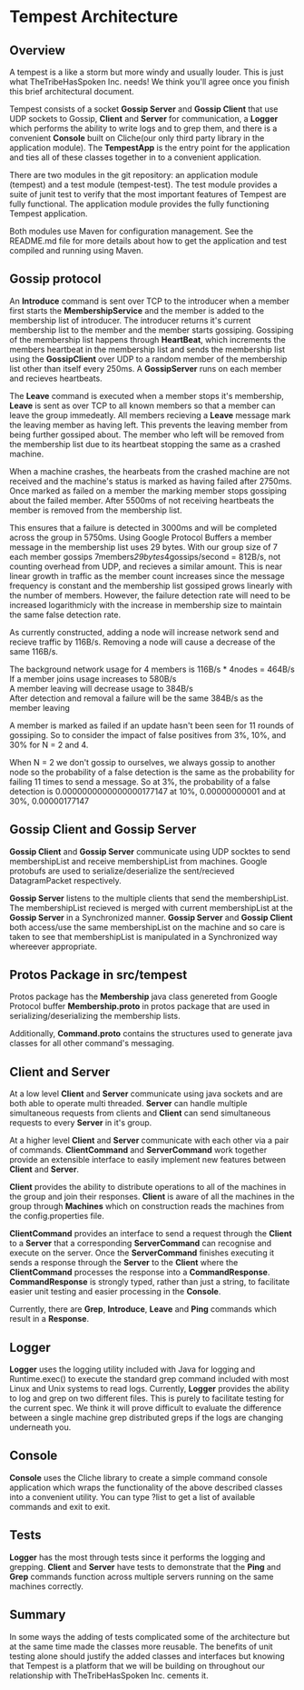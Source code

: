 Tempest Architecture
====================

Overview
--------

A tempest is a like a storm but more windy and usually louder.  This is just what TheTribeHasSpoken Inc. needs!
We think you'll agree once you finish this brief architectural document.

Tempest consists of a socket **Gossip Server** and **Gossip Client** that use UDP sockets to Gossip, **Client** 
and **Server** for communication, a **Logger** which performs the ability to
write logs and to grep them, and there is a convenient **Console** built on Cliche(our only third party library
in the application module). The **TempestApp** is the entry point for the application and ties all of these classes
together in to a convenient application.

There are two modules in the git repository: an application module (tempest) and a test module (tempest-test).
The test module provides a suite of junit test to verify that the most important features of Tempest are
fully functional. The application module provides the fully functioning Tempest application.

Both modules use Maven for configuration management.  See the README.md file for more details about how to
get the application and test compiled and running using Maven.


Gossip protocol
---------------
An **Introduce** command is sent over TCP to the introducer when a member first starts the **MembershipService** and the member is added to the 
membership list of introducer. The introducer returns it's current membership list to the member and the member starts gossiping.
Gossiping of the membership list happens through **HeartBeat**, which increments the members heartbeat in the membership list and sends
the membership list using the **GossipClient** over UDP to a random member of the membership list other than itself every 250ms. 
A **GossipServer** runs on each member and recieves heartbeats. 

The **Leave** command is executed when a member stops it's membership, **Leave** is sent as over TCP to 
all known members so that a member can leave the group immedeatly. All members recieving a **Leave** message 
mark the leaving member as having left.  This prevents the leaving member from being further gossiped about.
The member who left will be removed from the membership list due to its heartbeat stopping the same as a crashed machine.

When a machine crashes, the hearbeats from the crashed machine are not received and the machine's 
status is marked as having failed after 2750ms. Once marked as failed on a member the marking member stops gossiping 
about the failed member. After 5500ms of not receiving heartbeats the member is removed from the membership list.

This ensures that a failure is detected in 3000ms and will be completed across the group in 5750ms. Using Google
Protocol Buffers a member message in the membership list uses 29 bytes. With our group size of 7 each member gossips
7members*29bytes*4gossips/second = 812B/s, not counting overhead from UDP, and recieves a similar amount. This is 
near linear growth in traffic as the member count increases since the message frequency is 
constant and the membership list gossiped grows linearly with the number of members. However, the failure detection
rate will need to be increased logarithmicly with the increase in membership size to maintain the same
false detection rate.

As currently constructed, adding a node will increase network send and recieve traffic by 116B/s. Removing a node will 
cause a decrease of the same 116B/s.

The background network usage for 4 members is 116B/s * 4nodes = 464B/s  
If a member joins usage increases to 580B/s  
A member leaving will decrease usage to 384B/s  
After detection and removal a failure will be the same 384B/s as the member leaving  

A member is marked as failed if an update hasn't been seen for 11 rounds of gossiping.
So to consider the impact of false positives from 3%, 10%, and 30% for N = 2 and 4.

When N = 2 we don't gossip to ourselves, we always gossip to another node so the probability of 
a false detection is the same as the probability for failing 11 times to send a message. 
So at 3%, the probability of a false detection is 0.0000000000000000177147
  at 10%, 0.00000000001
  and at 30%, 0.00000177147

Gossip Client and Gossip Server
-------------------------------
**Gossip Client** and **Gossip Server** communicate using UDP socktes to send membershipList and receive membershipList from machines.
Google protobufs are used to serialize/deserialize the sent/recieved DatagramPacket respectively.

**Gossip Server** listens to the multiple clients that send the membershipList. The membershipList recieved is merged with current membershipList at
the **Gossip Server** in a Synchronized manner. **Gossip Server** and **Gossip Client** both access/use the same membershipList on the machine
and so care is taken to see that membershipList is manipulated in a Synchronized way whereever appropriate.

Protos Package in src/tempest
-----------------------------

Protos package has the **Membership** java class genereted from Google Protocol buffer **Membership.proto** in protos package that are used in
serializing/deserializing the membership lists.

Additionally, **Command.proto** contains the structures used to generate java classes for all other command's messaging.


Client and Server
-----------------

At a low level **Client** and **Server** communicate using java sockets and are both able to operate multi threaded. **Server**
can handle multiple simultaneous requests from clients and **Client** can send simultaneous requests to every
**Server** in it's group.

At a higher level **Client** and **Server** communicate with each other via a pair of commands. **ClientCommand** and
**ServerCommand** work together provide an extensible interface to easily implement new features between
**Client** and **Server**.

**Client** provides the ability to distribute operations to all of the machines in the group and join their
responses. **Client** is aware of all the machines in the group through **Machines** which on construction
reads the machines from the config.properties file.

**ClientCommand** provides an interface to send a request through the **Client** to a **Server** that a
corresponding **ServerCommand** can recognise and execute on the server.  Once the **ServerCommand** finishes
executing it sends a response through the **Server** to the **Client** where the **ClientCommand** processes
the response into a **CommandResponse**. **CommandResponse** is strongly typed, rather than just a string, to
facilitate easier unit testing and easier processing in the **Console**.

Currently, there are **Grep**, **Introduce**, **Leave** and **Ping** commands which result in a **Response**.

Logger
-----

**Logger** uses the logging utility included with Java for logging and Runtime.exec() to execute the standard
grep command included with most Linux and Unix systems to read logs. Currently, **Logger** provides the
ability to log and grep on two different files.  This is purely to facilitate testing for the current spec.
We think it will prove difficult to evaluate the difference between a single machine grep distributed greps if the
logs are changing underneath you.

Console
-------

**Console** uses the Cliche library to create a simple command console application which wraps the functionality
of the above described classes into a convenient utility.  You can type ?list to get a list of available commands and
exit to exit.

Tests
-----
**Logger** has the most through tests since it performs the logging and grepping. **Client** and **Server** have tests
to demonstrate that the **Ping** and **Grep** commands function across multiple servers running on the same machines
correctly.


Summary
-------

In some ways the adding of tests complicated some of the architecture but at the same time made the classes more
reusable.  The benefits of unit testing alone should justify the added classes and interfaces but knowing that
Tempest is a platform that we will be building on throughout our relationship with TheTribeHasSpoken Inc. cements it.